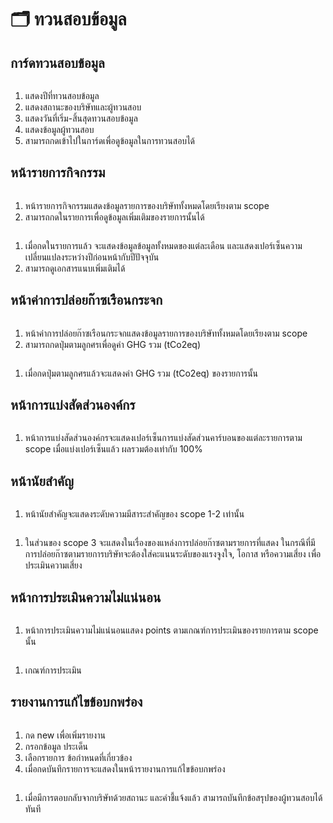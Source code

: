 # 🗂 ทวนสอบข้อมูล

## การ์ดทวนสอบข้อมูล

<figure><img src="../../.gitbook/assets/image (6).png" alt=""><figcaption></figcaption></figure>

1. แสดงปีที่ทวนสอบข้อมูล
2. แสดงสถานะของบริษัทและผู้ทวนสอบ
3. แสดงวันที่เริ่ม-สิ้นสุดทวนสอบข้อมูล
4. แสดงข้อมูลผู้ทวนสอบ
5. สามารถกดเข้าไปในการ์ดเพื่อดูข้อมูลในการทวนสอบได้



## หน้ารายการกิจกรรม

<figure><img src="../../.gitbook/assets/image (7).png" alt=""><figcaption></figcaption></figure>

1. หน้ารายการกิจกรรมแสดงข้อมูลรายการของบริษัททั้งหมดโดยเรียงตาม scope
2. สามารถกดในรายการเพื่อดูข้อมูลเพิ่มเติมของรายการนั้นได้



<figure><img src="../../.gitbook/assets/image (8).png" alt=""><figcaption></figcaption></figure>

1. เมื่อกดในรายการแล้ว จะแสดงข้อมูลข้อมูลทั้งหมดของแต่ละเดือน และแสดงเปอร์เซ็นความเปลี่ยนแปลงระหว่างปีก่อนหน้ากับปีปัจจุบัน
2. สามารถดูเอกสารแนบเพิ่มเติมได้



## หน้าค่าการปล่อยก๊าซเรือนกระจก

<figure><img src="../../.gitbook/assets/image (9).png" alt=""><figcaption></figcaption></figure>

1. หน้าค่าการปล่อยก๊าซเรือนกระจกแสดงข้อมูลรายการของบริษัททั้งหมดโดยเรียงตาม scope
2. สามารถกดปุ่มตามลูกศรเพื่อดูค่า GHG รวม (tCo2eq)



<figure><img src="../../.gitbook/assets/image (10).png" alt=""><figcaption></figcaption></figure>

1. เมื่อกดปุ่มตามลูกศรแล้วจะแสดงค่า GHG รวม (tCo2eq) ของรายการนั้น



## หน้าการแบ่งสัดส่วนองค์กร

<figure><img src="../../.gitbook/assets/image (11).png" alt=""><figcaption></figcaption></figure>

1. หน้าการแบ่งสัดส่วนองค์กรจะแสดงเปอร์เซ็นการแบ่งสัดส่วนคาร์บอนของแต่ละรายการตาม scope เมื่อแบ่งเปอร์เซ็นแล้ว ผลรวมต้องเท่ากับ 100%



## หน้านัยสำคัญ

<figure><img src="../../.gitbook/assets/image (12).png" alt=""><figcaption></figcaption></figure>

1. หน้านัยสำคัญจะแสดงระดับความมีสาระสำคัญของ scope 1-2 เท่านั้น



<figure><img src="../../.gitbook/assets/image (13).png" alt=""><figcaption></figcaption></figure>

1. ในส่วนของ scope 3 จะแสดงในเรื่องของแหล่งการปล่อยก๊าซตามรายการที่แสดง ในกรณีที่มีการปล่อยก๊าซตามรายการบริษัทจะต้องใส่คะแนนระดับของแรงจูงใจ, โอกาส หรือความเสี่ยง เพื่อประเมินความเสี่ยง



## หน้าการประเมินความไม่แน่นอน

<figure><img src="../../.gitbook/assets/image (14).png" alt=""><figcaption></figcaption></figure>

1. หน้าการประเมินความไม่แน่นอนแสดง points ตามเกณฑ์การประเมินของรายการตาม scope นั้น



<figure><img src="../../.gitbook/assets/image (15).png" alt=""><figcaption></figcaption></figure>

1. เกณฑ์การประเมิน



## รายงานการแก้ไขข้อบกพร่อง

<figure><img src="../../.gitbook/assets/image (16).png" alt=""><figcaption></figcaption></figure>

1. กด new เพื่อเพิ่มรายงาน
2. กรอกข้อมูล ประเด็น
3. เลือกรายการ ข้อกำหนดที่เกี่ยวข้อง
4. เมื่อกดบันทึกรายการจะแสดงในหน้ารายงานการแก้ไขข้อบกพร่อง



<figure><img src="../../.gitbook/assets/image (17).png" alt=""><figcaption></figcaption></figure>

1. เมื่อมีการตอบกลับจากบริษัทด้วยสถานะ และคำชี้แจ้งแล้ว สามารถบันทึกข้อสรุปของผู้ทวนสอบได้ทันที
